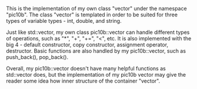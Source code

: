This is the implementation of my own class "vector" under the namespace "pic10b".
The class "vector" is templated in order to be suited for three types of variable types - int, double, and string.

Just like std::vector, my own class pic10b::vector can handle different types of operations, such as "*", "+", "+=", "<", etc.
It is also implemented with the big 4 - default constructor, copy constructor, assignment operator, destructor.
Basic functions are also handled by my pic10b::vector, such as push_back(), pop_back().

Overall, my pic10b::vector doesn't have many helpful functions as std::vector does, but the implementation of my pic10b vector may give the reader some idea how inner structure of the container "vector".


